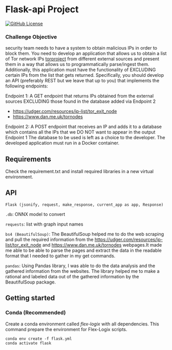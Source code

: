 # Flask-api Project
[![GitHub License](https://img.shields.io/badge/License-MIT-blue.svg)](https://opensource.org/licenses/MIT)

### Challenge Objective
security team needs to have a system to obtain malicious IPs in order to block them. You need to develop an application that allows us to obtain a list of Tor network IPs [torproject](https://www.torproject.org) from different external sources and present them in a way that allows us to programmatically parse/ingest them. Additionally, this application must have the functionality of EXCLUDING certain IPs from the list that gets returned.
Specifically, you should develop an API (preferably REST but we leave that up to you) that implements the following endpoints:

Endpoint 1: A GET endpoint that returns IPs obtained from the external sources EXCLUDING those found in the database added via Endpoint 2
* https://udger.com/resources/ip-list/tor_exit_node
* https://www.dan.me.uk/tornodes

Endpoint 2: A POST endpoint that receives an IP and adds it to a database which contains all the IPs that we DO NOT want to appear in the output Endpoint 1
The database to be used is left as a choice to the developer. The developed application must run in a Docker container.



## Requirements

Check the requirement.txt and install required libraries in a new virtual environment.

## API

`Flask (jsonify, request, make_response, current_app as app, Response)`

`.db`: ONNX model to convert

`requests`: list with graph input names

`bs4 (BeautifulSoup)`: The BeautifulSoup helped me to do the web scraping and pull the required information from  the https://udger.com/resources/ip-list/tor_exit_node and https://www.dan.me.uk/tornodes webpages.It made me able to be able to parse the pages and extract the data in the readable  format that I needed to gather in my get commands.

`pandas`: Using Pandas library, I was able to do the data analysis and the gathered information from the websites. The library helped me to make a rational and labeled data out of the gathered information by the BeautifulSoup package.


## Getting started
### Conda (Recommended)

Create a conda environment called _flex-logix_ with all dependencies. This command prepare the environment for Flex-Logix scripts. 
```commandline
conda env create -f flask.yml
conda activate flask
```
